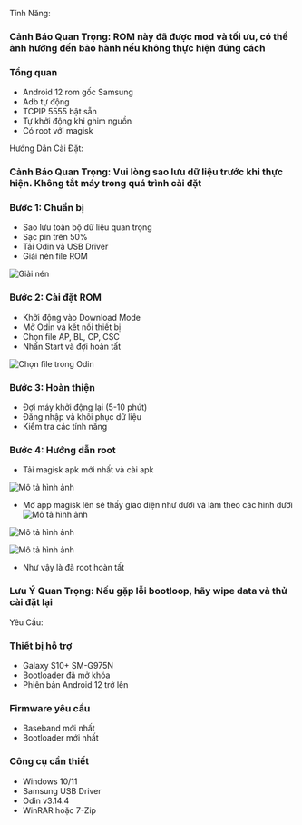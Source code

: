 Tính Năng:
### Cảnh Báo Quan Trọng: ROM này đã được mod và tối ưu, có thể ảnh hưởng đến bảo hành nếu không thực hiện đúng cách

### Tổng quan
- Android 12 rom gốc Samsung
- Adb tự động
- TCPIP 5555 bật sẵn
- Tự khởi động khi ghim nguồn
- Có root với magisk

Hướng Dẫn Cài Đặt:
### Cảnh Báo Quan Trọng: Vui lòng sao lưu dữ liệu trước khi thực hiện. Không tắt máy trong quá trình cài đặt

### Bước 1: Chuẩn bị
- Sao lưu toàn bộ dữ liệu quan trọng
- Sạc pin trên 50%
- Tải Odin và USB Driver
- Giải nén file ROM

![Giải nén](https://i.imgur.com/whYNZ4d.png)

### Bước 2: Cài đặt ROM
- Khởi động vào Download Mode
- Mở Odin và kết nối thiết bị
- Chọn file AP, BL, CP, CSC
- Nhấn Start và đợi hoàn tất

![Chọn file trong Odin](https://i.imgur.com/5AAh7x9.png)

### Bước 3: Hoàn thiện
- Đợi máy khởi động lại (5-10 phút)
- Đăng nhập và khôi phục dữ liệu
- Kiểm tra các tính năng

### Bước 4: Hướng dẫn root
- Tải magisk apk mới nhất và cài apk

![Mô tả hình ảnh](https://i.imgur.com/5AAh7x9.png)

- Mở app magisk lên sẽ thấy giao diện như dưới và làm theo các hình dưới
![Mô tả hình ảnh](https://i.imgur.com/6MFpSVy.png)

![Mô tả hình ảnh](https://i.imgur.com/edxI6au.png)

![Mô tả hình ảnh](https://i.imgur.com/ZsWPj8f.png)

- Như vậy là đã root hoàn tất

### Lưu Ý Quan Trọng: Nếu gặp lỗi bootloop, hãy wipe data và thử cài đặt lại

Yêu Cầu:
### Thiết bị hỗ trợ
- Galaxy S10+ SM-G975N
- Bootloader đã mở khóa
- Phiên bản Android 12 trở lên

### Firmware yêu cầu
- Baseband mới nhất
- Bootloader mới nhất

### Công cụ cần thiết
- Windows 10/11
- Samsung USB Driver
- Odin v3.14.4
- WinRAR hoặc 7-Zip